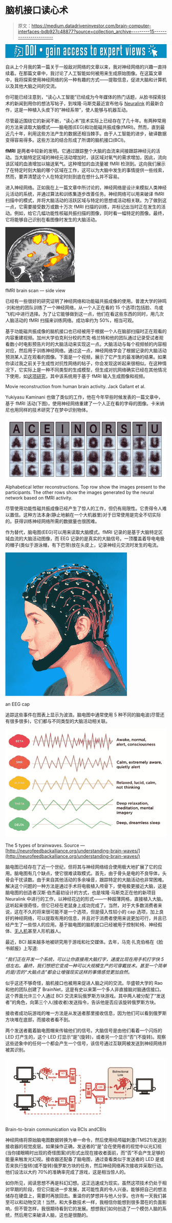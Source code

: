 # 脑机接口读心术

> 原文：<https://medium.datadriveninvestor.com/brain-computer-interfaces-bdb927c48877?source=collection_archive---------15----------------------->

[![](img/0158a2c5bc584c4cf613da77ae6d6a4b.png)](http://www.track.datadriveninvestor.com/1B9E)

自从上个月我的第一篇关于一般敌对网络的文章以来，我对神经网络的兴趣一直持续着。在那篇文章中，我讨论了人工智能如何被用来生成原始图像。在这篇文章中，我将探索使用神经网络的另一种有趣的方式——提取信息，促进大脑和计算机以及其他大脑之间的交流。

你可能已经注意到，“读心人工智能”已经成为今年媒体的热门话题，从脸书探索技术的新闻到用你的想法写帖子，到埃隆·马斯克最近宣布他与 [Neuralink](https://interestingengineering.com/neuralink-how-the-human-brain-will-download-directly-from-a-computerhttps://interestingengineering.com/neuralink-how-the-human-brain-will-download-directly-from-a-computer) 的最新合作，这是一种植入头皮下的“神经系带”，使人能够与机器互动。

尽管最近围绕它的新闻不断，“读心术”技术实际上已经存在了几十年。有两种常用的方法来读取大脑模式——脑电图(EEG)和功能磁共振成像(fMRI)。然而，直到最近几十年，利用这些方法产生的数据还相当棘手。由于人工智能的进步，破译数据变得容易得多。这些方法的结合形成了所谓的脑机接口(BCI)。

**fMRI** 是两者中较新的发明。它通过跟踪整个大脑的血流来间接跟踪神经元的活动。当大脑特定区域的神经元活动增加时，该区域对氧气的需求增加，因此，流向该区域的血液增加以输送氧气。这种增加的血流量被 fMRI 检测到。这向我们展示了在特定时刻大脑的哪个区域在工作，这可以为大脑中发生的事情提供一些线索，然而，要弄清楚这个人在特定时刻到底在想什么并不容易。

进入神经网络。正如我在上一篇文章中所讨论的，神经网络是设计来模拟人类神经元活动的系统，并通过算法和训练集逐步改善任务。神经网络可以用来破译 fMRI 扫描中的模式，并将大脑活动的活跃区域与特定的思想或活动相关联。为了做到这一点，它需要接受数万或数十万次 fMRI 扫描的训练，并标记出当时正在发生的活动。例如，给它几幅功能性核磁共振扫描的图像，同时看一幅特定的图像。最终，它将能够自己识别在看图像时发生的大脑活动。

![](img/f8aefb01207f9ab06c5102920f66d7b2.png)

fMRI brain scan — side view

已经有一些很好的研究证明了神经网络和功能磁共振成像的使用。普渡大学的钟鸣·刘和他的团队训练了一个神经网络，从一个人正在看的 15 个选项(包括脸、鸟或飞机)中进行选择。为了让它能够做到这一点，他们在看这些东西的同时，用几次人脑活动的 fMRI 扫描来训练网络。成功率约为 50%，相当可观。

基于功能磁共振成像的脑机接口也已经被用于根据一个人在脑部扫描时正在观看的内容重建视频。加州大学伯克利分校的杰克·格兰特和他的团队通过记录受试者观看数小时电影预告片时的大脑活动来实现这一点。大脑活动与每个视频帧的内容相对应，然后用于训练神经网络。通过这一点，神经网络学会了根据记录的大脑活动预测某人正在观看的图像。下面是一个视频，展示了它产生的最准确的结果。如果你读过我之前关于生成性对抗性网络的帖子，你会发现这听起来很相似。在这种情况下，它实际上是一种不同类型的生成模型，但生成对抗网络确实已经在其他情况下使用，如[这项研究](https://www.biorxiv.org/content/biorxiv/early/2017/12/08/226688.full.pdf)，其中该系统用于基于 fMRI 输入生成图像和视频。

Movie reconstruction from human brain activity. Jack Gallant et al.

Yukiyasu Kaminani 也做了类似的工作，他在今年早些时候发表的一篇文章中，基于 fMRI 活动(下图)，使用神经网络重建了一个人正在看的字母的图像。卡米纳尼也用同样的技术研究了在梦中识别物体。

![](img/1a7bcd467b56a08482488b038ae5047d.png)

Alphabetical letter reconstructions. Top row show the images present to the participants. The other rows show the images generated by the neural network based on fMRI activity.

尽管使用功能性磁共振成像已经产生了惊人的工作，但仍有局限性。它贵得令人难以置信。这种方法本身(静止地躺在一个大机器里)对于日常使用是完全不切实际的。获得训练神经网络所需的数据量也很困难。

作为替代，脑电图(EEG)可以用来读取大脑模式。fMRI 记录的是基于大脑特定区域血流的大脑活动图像，而 EEG 记录的是真实的大脑信号。一顶覆盖着导电电极的帽子(类似于游泳帽，有下巴带)放在头皮上，记录神经元交流时发生的电流。

![](img/b8901f0aa03f96f455a8262ae96e4dd5.png)

an EEG cap

追踪这些事件在图表上显示为波浪。脑电图中通常使用 5 种不同的脑电波(尽管还有很多很多)，它们都与不同类型的大脑活动相关联。

![](img/43b229f7ae3a2ac72bf7699e9c793a15.png)

The 5 types of brainwaves. Source — [http://neurofeedbackalliance.org/understanding-brain-waves/](http://neurofeedbackalliance.org/understanding-brain-waves/)

脑电图已经存在了近一个世纪，但将其与神经网络结合使用极大地扩展了它的应用。脑电图有几个缺点，使它很难读取模式。首先，由于骨头是电的不良导体，头骨会干扰读数。由于来自其他活动的多余噪音，跟踪特定的大脑活动也非常困难。解决这个问题的一种方法是通过手术将电极植入颅骨下，使电极更接近大脑，这是脑电图的创造者汉斯·伯杰最初设计的方式，也是埃隆·马斯克正在他的新项目 Neuralink 中进行的工作，以神经花边的形式——一种超薄网格，直接植入大脑。这听起来很奇怪，但它已经在老鼠身上成功完成了。当然，对于大多数消费者来说，这在不久的将来很可能不是一个选项，但是侵入性较小的 cap 选项，加上良好的神经网络，可以提取有用的信息，并且对于消费者使用来说更加可行，并且已经产生了一些惊人的应用。基于脑电图的脑机接口已经被用于控制轮椅、神经假体、[无人机](https://www.newscientist.com/article/2180054-a-mind-reading-headset-lets-people-fly-drones-using-their-thoughts/)甚至人形机器人。

最近，BCI 越来越多地被研究用于游戏和社交媒体。去年，马克·扎克伯格在《脸书邮报》上写道:

*“我们正在开发一个系统，可以让你直接用大脑打字，速度比现在用手机打字快 5 倍左右。最终，我们想把它变成一种可以大规模生产的可穿戴技术。甚至一个简单的是/否的“大脑点击”都会让增强现实这样的事情感觉更加自然。*

似乎这还不够奇怪，脑机接口也被用来促进人脑之间的交流。华盛顿大学的 Rao 和他的团队创建了 BrainNet，这是有史以来第一个多人非直接脑对脑通信接口。这个界面允许三个人通过 BCI 交流来玩俄罗斯方块游戏。其中两人被分配了“发送者”的角色，向第三个人(接收者)发送指令，告诉他是否应该旋转俄罗斯方块。

接收者成功玩游戏的唯一方法是从发送者那里接收信息，因为他们可以看到俄罗斯方块堆在底部，而接收者看不到。

两个发送者戴着脑电图帽来传输他们的信号。大脑信号是由他们看着一个闪烁的 LED 灯产生的，这个 LED 灯显示“是”(旋转)，或者另一个显示“否”(不旋转)。观察这些迹象中的任何一个都会产生一个信号，该信号通过互联网被发送到神经网络并被其识别。

![](img/07b812a4242c11c978858489437cebff.png)

Brain-to-brain communication via BCIs andCBIs

神经网络将原始脑电图数据转换为单一命令，然后使用经颅磁刺激(TMS21)发送到接收器的视觉皮层。如果操作正确，发送者的“是”会在使用者的视觉中以光幻视(当你揉眼睛时出现的奇怪图案)的形式出现在接收者面前，而“否”不会产生足够的能量来触发光幻视。接收器还配备了脑电图，通过查看类似于发送者的 LED 是或否来执行旋转(或不旋转)俄罗斯方块的任务，然后神经网络再次接收并采取行动。他们设法以大约 70%的准确率完成了游戏，这是相当惊人的。

如你所见，阅读思想不再是科幻幻想。这正迅速成为现实。虽然这项技术仍处于相对早期的阶段，但它只能进一步发展，其可能性真的令人兴奋。能够把自己的想法储存在硬盘上，需要时再放回去。重温你的梦想并与他人分享。也许有一天我们甚至可以和动物交流！当然，和大多数技术一样，我相信你能想到很多潜在的负面影响，但不管怎样，我很期待看到它的发展。想想我们如何创造了一个模仿人脑的系统，然后用它来破译人脑，这也是很酷的。
